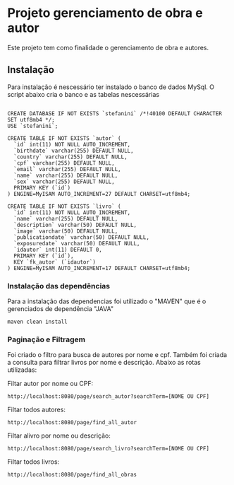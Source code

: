 
# Projeto gerenciamento de obra e autor

Este projeto tem como finalidade o gerenciamento de obra e autores.

## Instalação
Para instalação é nescessário ter instalado o banco de dados MySql. O script abaixo cria o banco e as tabelas nescessárias

```shell

CREATE DATABASE IF NOT EXISTS `stefanini` /*!40100 DEFAULT CHARACTER SET utf8mb4 */;
USE `stefanini`;

CREATE TABLE IF NOT EXISTS `autor` (
  `id` int(11) NOT NULL AUTO_INCREMENT,
  `birthdate` varchar(255) DEFAULT NULL,
  `country` varchar(255) DEFAULT NULL,
  `cpf` varchar(255) DEFAULT NULL,
  `email` varchar(255) DEFAULT NULL,
  `name` varchar(255) DEFAULT NULL,
  `sex` varchar(255) DEFAULT NULL,
  PRIMARY KEY (`id`)
) ENGINE=MyISAM AUTO_INCREMENT=27 DEFAULT CHARSET=utf8mb4;

CREATE TABLE IF NOT EXISTS `livro` (
  `id` int(11) NOT NULL AUTO_INCREMENT,
  `name` varchar(255) DEFAULT NULL,
  `description` varchar(50) DEFAULT NULL,
  `image` varchar(50) DEFAULT NULL,
  `publicationdate` varchar(50) DEFAULT NULL,
  `exposuredate` varchar(50) DEFAULT NULL,
  `idautor` int(11) DEFAULT 0,
  PRIMARY KEY (`id`),
  KEY `fk_autor` (`idautor`)
) ENGINE=MyISAM AUTO_INCREMENT=17 DEFAULT CHARSET=utf8mb4;

```
### Instalação das dependências

Para a instalação das dependencias foi utilizado o "MAVEN" que é o gerenciados de dependência "JAVA"

```shell
maven clean install
```

### Paginação e Filtragem

Foi criado o filtro para busca de autores por nome e cpf. Também foi criada a consulta para filtrar  livros por nome e descrição.
Abaixo as rotas utilizadas:

Filtar autor por nome ou CPF:
```shell
http://localhost:8080/page/search_autor?searchTerm=[NOME OU CPF]
```

Filtar todos autores:
```shell
http://localhost:8080/page/find_all_autor
```

Filtar alivro por nome ou descrição:
```shell
http://localhost:8080/page/search_livro?searchTerm=[NOME OU CPF]
```

Filtar todos livros:
```shell
http://localhost:8080/page/find_all_obras
```
